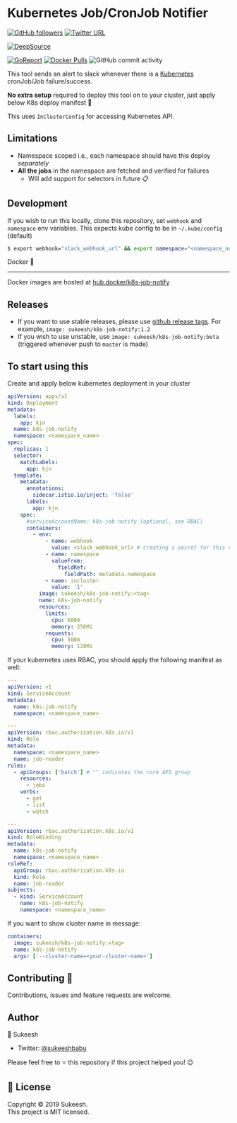 # Kubernetes Job/CronJob Notifier

[![GitHub followers](https://img.shields.io/github/followers/sukeesh?label=Follow&style=social)](https://github.com/sukeesh)
[![Twitter URL](https://img.shields.io/twitter/url?style=social&url=https%3A%2F%2Fgithub.com%2Fsukeesh%2Fk8s-job-notify)](https://twitter.com/intent/tweet?url=https%3A%2F%2Fgithub.com%2Fsukeesh%2Fk8s-job-notify)

[![DeepSource](https://static.deepsource.io/deepsource-badge-light.svg)](https://deepsource.io/gh/sukeesh/k8s-job-notify/?ref=repository-badge)

[![GoReport](https://goreportcard.com/badge/github.com/sukeesh/k8s-job-notify)](https://goreportcard.com/report/github.com/sukeesh/k8s-job-notify)
[![Docker Pulls](https://img.shields.io/docker/pulls/sukeesh/k8s-job-notify.svg?style=flat-square&logo=docker)](https://hub.docker.com/r/sukeesh/k8s-job-notify/tags)
![GitHub commit activity](https://img.shields.io/github/commit-activity/m/sukeesh/k8s-job-notify?color=red&logo=github&style=flat-square)

This tool sends an alert to slack whenever there is a [Kubernetes](https://github.com/kubernetes/kubernetes) cronJob/Job failure/success.

**No extra setup** required to deploy this tool on to your cluster, just apply below K8s deploy manifest 🎉

This uses `InClusterConfig` for accessing Kubernetes API.

## Limitations

- Namespace scoped i.e., each namespace should have this deploy _separately_
- **All the jobs** in the namespace are fetched and verified for failures
  - Will add support for selectors in future 📋

## Development

If you wish to run this locally, clone this repository, set `webhook` and `namespace` env variables.
This expects kube config to be in `~/.kube/config` (default)

```sh
$ export webhook="slack_webhook_url" && export namespace="<namespace_name>" && go build &&  ./k8s-job-notify
```

Docker 🐳

---

Docker images are hosted at [hub.docker/k8s-job-notify](https://hub.docker.com/r/sukeesh/k8s-job-notify)

## Releases

- If you want to use stable releases, please use [github release tags](https://github.com/sukeesh/k8s-job-notify/releases). For example, `image: sukeesh/k8s-job-notify:1.2`
- If you wish to use unstable, use `image: sukeesh/k8s-job-notify:beta` (triggered whenever push to `master` is made)

## To start using this

Create and apply below kubernetes deployment in your cluster

```yaml
apiVersion: apps/v1
kind: Deployment
metadata:
  labels:
    app: kjn
  name: k8s-job-notify
  namespace: <namespace_name>
spec:
  replicas: 1
  selector:
    matchLabels:
      app: kjn
  template:
    metadata:
      annotations:
        sidecar.istio.io/inject: 'false'
      labels:
        app: kjn
    spec:
      #serviceAccountName: k8s-job-notify (optional, see RBAC)
      containers:
        - env:
            - name: webhook
              value: <slack_webhook_url> # creating a secret for this var is recommended
            - name: namespace
              valueFrom:
                fieldRef:
                  fieldPath: metadata.namespace
            - name: incluster
              value: '1'
          image: sukeesh/k8s-job-notify:<tag>
          name: k8s-job-notify
          resources:
            limits:
              cpu: 500m
              memory: 256Mi
            requests:
              cpu: 500m
              memory: 128Mi
```

If your kubernetes uses RBAC, you should apply the following manifest as well:

```yaml
---
apiVersion: v1
kind: ServiceAccount
metadata:
  name: k8s-job-notify
  namespace: <namespace_name>

---
apiVersion: rbac.authorization.k8s.io/v1
kind: Role
metadata:
  namespace: <namespace_name>
  name: job-reader
rules:
  - apiGroups: ['batch'] # "" indicates the core API group
    resources:
      - jobs
    verbs:
      - get
      - list
      - watch

---
apiVersion: rbac.authorization.k8s.io/v1
kind: RoleBinding
metadata:
  name: k8s-job-notify
  namespace: <namespace_name>
roleRef:
  apiGroup: rbac.authorization.k8s.io
  kind: Role
  name: job-reader
subjects:
  - kind: ServiceAccount
    name: k8s-job-notify
    namespace: <namespace_name>
```

If you want to show cluster name in message:

```yaml
containers:
  image: sukeesh/k8s-job-notify:<tag>
  name: k8s-job-notify
  args: ['--cluster-name=<your-cluster-name>']
```

## Contributing 🤝

Contributions, issues and feature requests are welcome.

## Author

👤 Sukeesh

- Twitter: [@sukeeshbabu](https://twitter.com/sukeeshbabu)

Please feel free to ⭐️ this repository if this project helped you! 😉

## 📝 License

Copyright © 2019 Sukeesh.  
This project is MIT licensed.
